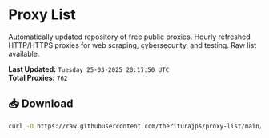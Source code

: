 # Proxy List

Automatically updated repository of free public proxies. Hourly refreshed HTTP/HTTPS proxies for web scraping, cybersecurity, and testing. Raw list available.

**Last Updated:** `Tuesday 25-03-2025 20:17:50 UTC`  
**Total Proxies:** `762`

## 📥 Download
```bash
curl -O https://raw.githubusercontent.com/theriturajps/proxy-list/main/proxies.txt
